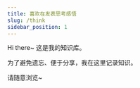 ```yaml
---
title: 喜欢在发表思考感悟
slug: /think
sidebar_position: 1
---
```


Hi there~
这是我的知识库。

为了避免遗忘、便于分享，我在这里记录知识。

请随意浏览~
